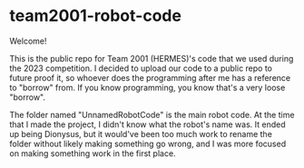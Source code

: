 # team2001-robot-code

Welcome!

This is the public repo for Team 2001 (HERMES)'s code that we used during the 2023 competition. I decided to upload our code to a public repo to future proof it, so whoever does the programming after me has a reference to "borrow" from. If you know programming, you know that's a very loose "borrow".

The folder named "UnnamedRobotCode" is the main robot code. At the time that I made the project, I didn't know what the robot's name was. It ended up being Dionysus, but it would've been too much work to rename the folder without likely making something go wrong, and I was more focused on making something work in the first place.
